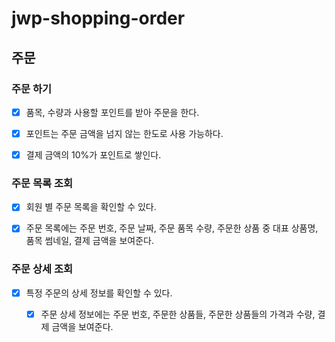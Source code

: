 # jwp-shopping-order

## 주문

### 주문 하기
- [x] 품목, 수량과 사용할 포인트를 받아 주문을 한다.
- [x] 포인트는 주문 금액을 넘지 않는 한도로 사용 가능하다.
- [x] 결제 금액의 10%가 포인트로 쌓인다.


### 주문 목록 조회
- [x] 회원 별 주문 목록을 확인할 수 있다.
- [x] 주문 목록에는 주문 번호, 주문 날짜, 주문 품목 수량, 주문한 상품 중 대표 상품명,  품목 썸네일, 결제 금액을 보여준다.


### 주문 상세 조회
- [x] 특정 주문의 상세 정보를 확인할 수 있다.
    - [x] 주문 상세 정보에는 주문 번호, 주문한 상품들, 주문한 상품들의 가격과 수량, 결제 금액을 보여준다.

